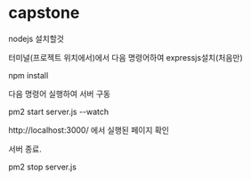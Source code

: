 # capstone

nodejs 설치할것

터미널(프로젝트 위치에서)에서 다음 명령어하여 expressjs설치(처음만)

npm install

다음 명령어 실행하여 서버 구동

pm2 start server.js --watch

http://localhost:3000/
에서 실행된 페이지 확인

서버 종료.

pm2 stop server.js
